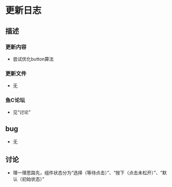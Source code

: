 # 更新日志

## 描述

### 更新内容

 - 尝试优化button算法

### 更新文件

 - 无

### 鱼C论坛

 - 见“讨论”

## bug

 - 无

## 讨论

 - 理一理思路先，组件状态分为“选择（等待点击）”、“按下（点击未松开）”、“默认（初始状态）”
